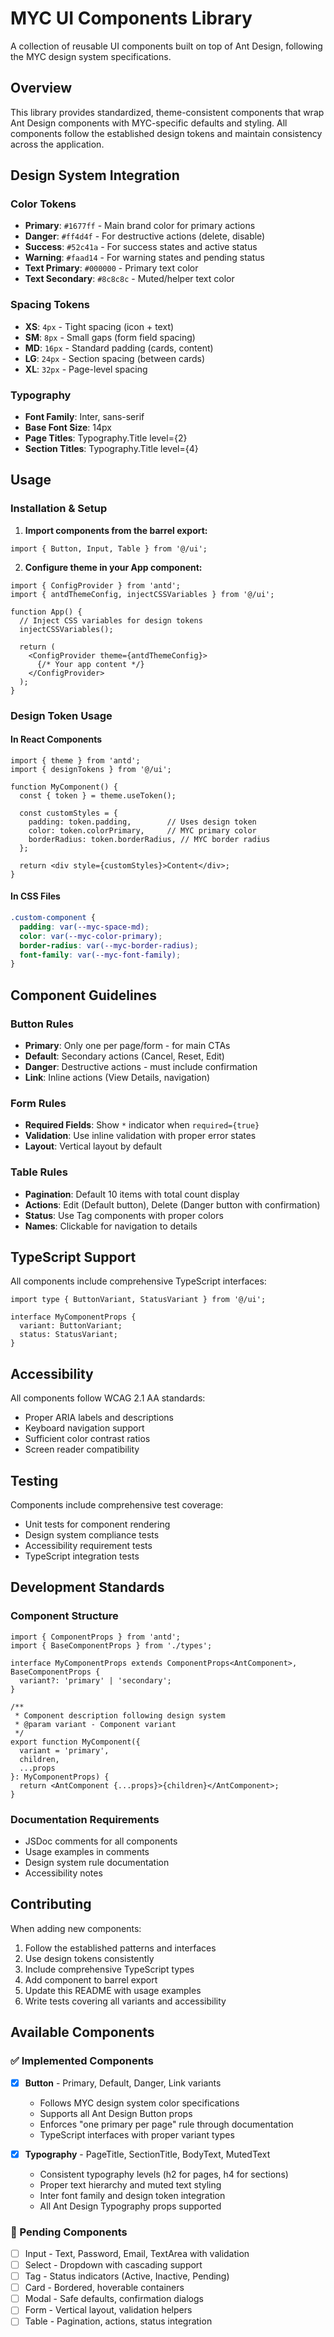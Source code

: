 # MYC UI Components Library

A collection of reusable UI components built on top of Ant Design, following the MYC design system specifications.

## Overview

This library provides standardized, theme-consistent components that wrap Ant Design components with MYC-specific defaults and styling. All components follow the established design tokens and maintain consistency across the application.

## Design System Integration

### Color Tokens
- **Primary**: `#1677ff` - Main brand color for primary actions
- **Danger**: `#ff4d4f` - For destructive actions (delete, disable)
- **Success**: `#52c41a` - For success states and active status
- **Warning**: `#faad14` - For warning states and pending status
- **Text Primary**: `#000000` - Primary text color
- **Text Secondary**: `#8c8c8c` - Muted/helper text color

### Spacing Tokens
- **XS**: `4px` - Tight spacing (icon + text)
- **SM**: `8px` - Small gaps (form field spacing)
- **MD**: `16px` - Standard padding (cards, content)
- **LG**: `24px` - Section spacing (between cards)
- **XL**: `32px` - Page-level spacing

### Typography
- **Font Family**: Inter, sans-serif
- **Base Font Size**: 14px
- **Page Titles**: Typography.Title level={2}
- **Section Titles**: Typography.Title level={4}

## Usage

### Installation & Setup

1. **Import components from the barrel export:**
```tsx
import { Button, Input, Table } from '@/ui';
```

2. **Configure theme in your App component:**
```tsx
import { ConfigProvider } from 'antd';
import { antdThemeConfig, injectCSSVariables } from '@/ui';

function App() {
  // Inject CSS variables for design tokens
  injectCSSVariables();
  
  return (
    <ConfigProvider theme={antdThemeConfig}>
      {/* Your app content */}
    </ConfigProvider>
  );
}
```

### Design Token Usage

#### In React Components
```tsx
import { theme } from 'antd';
import { designTokens } from '@/ui';

function MyComponent() {
  const { token } = theme.useToken();
  
  const customStyles = {
    padding: token.padding,        // Uses design token
    color: token.colorPrimary,     // MYC primary color
    borderRadius: token.borderRadius, // MYC border radius
  };
  
  return <div style={customStyles}>Content</div>;
}
```

#### In CSS Files
```css
.custom-component {
  padding: var(--myc-space-md);
  color: var(--myc-color-primary);
  border-radius: var(--myc-border-radius);
  font-family: var(--myc-font-family);
}
```

## Component Guidelines

### Button Rules
- **Primary**: Only one per page/form - for main CTAs
- **Default**: Secondary actions (Cancel, Reset, Edit)
- **Danger**: Destructive actions - must include confirmation
- **Link**: Inline actions (View Details, navigation)

### Form Rules
- **Required Fields**: Show `*` indicator when `required={true}`
- **Validation**: Use inline validation with proper error states
- **Layout**: Vertical layout by default

### Table Rules
- **Pagination**: Default 10 items with total count display
- **Actions**: Edit (Default button), Delete (Danger button with confirmation)
- **Status**: Use Tag components with proper colors
- **Names**: Clickable for navigation to details

## TypeScript Support

All components include comprehensive TypeScript interfaces:

```tsx
import type { ButtonVariant, StatusVariant } from '@/ui';

interface MyComponentProps {
  variant: ButtonVariant;
  status: StatusVariant;
}
```

## Accessibility

All components follow WCAG 2.1 AA standards:
- Proper ARIA labels and descriptions
- Keyboard navigation support
- Sufficient color contrast ratios
- Screen reader compatibility

## Testing

Components include comprehensive test coverage:
- Unit tests for component rendering
- Design system compliance tests
- Accessibility requirement tests
- TypeScript integration tests

## Development Standards

### Component Structure
```tsx
import { ComponentProps } from 'antd';
import { BaseComponentProps } from './types';

interface MyComponentProps extends ComponentProps<AntComponent>, BaseComponentProps {
  variant?: 'primary' | 'secondary';
}

/**
 * Component description following design system
 * @param variant - Component variant
 */
export function MyComponent({ 
  variant = 'primary',
  children,
  ...props 
}: MyComponentProps) {
  return <AntComponent {...props}>{children}</AntComponent>;
}
```

### Documentation Requirements
- JSDoc comments for all components
- Usage examples in comments
- Design system rule documentation
- Accessibility notes

## Contributing

When adding new components:

1. Follow the established patterns and interfaces
2. Use design tokens consistently
3. Include comprehensive TypeScript types
4. Add component to barrel export
5. Update this README with usage examples
6. Write tests covering all variants and accessibility

## Available Components

### ✅ Implemented Components

- [x] **Button** - Primary, Default, Danger, Link variants
  - Follows MYC design system color specifications
  - Supports all Ant Design Button props
  - Enforces "one primary per page" rule through documentation
  - TypeScript interfaces with proper variant types

- [x] **Typography** - PageTitle, SectionTitle, BodyText, MutedText
  - Consistent typography levels (h2 for pages, h4 for sections)
  - Proper text hierarchy and muted text styling
  - Inter font family and design token integration
  - All Ant Design Typography props supported

### 🚧 Pending Components
- [ ] Input - Text, Password, Email, TextArea with validation
- [ ] Select - Dropdown with cascading support
- [ ] Tag - Status indicators (Active, Inactive, Pending)
- [ ] Card - Bordered, hoverable containers
- [ ] Modal - Safe defaults, confirmation dialogs  
- [ ] Form - Vertical layout, validation helpers
- [ ] Table - Pagination, actions, status integration

